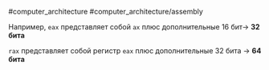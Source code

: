 #computer_architecture #computer_architecture/assembly 

Например, `eax` представляет собой `ax` плюс дополнительные 16 бит→ **32 бита**

`rax` представляет собой регистр `eax` плюс дополнительные 32 бита → **64 бита**